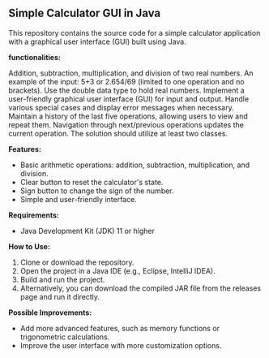 ## Simple Calculator GUI in Java

This repository contains the source code for a simple calculator application with a graphical user interface (GUI) built using Java.

**functionalities:**

Addition, subtraction, multiplication, and division of two real numbers.
An example of the input: 5+3 or 2.654/69 (limited to one operation and no brackets).
Use the double data type to hold real numbers.
Implement a user-friendly graphical user interface (GUI) for input and output.
Handle various special cases and display error messages when necessary.
Maintain a history of the last five operations, allowing users to view and repeat them.
Navigation through next/previous operations updates the current operation.
The solution should utilize at least two classes.



**Features:**

* Basic arithmetic operations: addition, subtraction, multiplication, and division.
* Clear button to reset the calculator's state.
* Sign button to change the sign of the number.
* Simple and user-friendly interface.

**Requirements:**

* Java Development Kit (JDK) 11 or higher

**How to Use:**

1. Clone or download the repository.
2. Open the project in a Java IDE (e.g., Eclipse, IntelliJ IDEA).
3. Build and run the project.
4. Alternatively, you can download the compiled JAR file from the releases page and run it directly.


**Possible Improvements:**

* Add more advanced features, such as memory functions or trigonometric calculations.
* Improve the user interface with more customization options.


